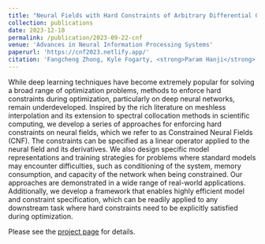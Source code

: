```yaml
---
title: "Neural Fields with Hard Constraints of Arbitrary Differential Order"
collection: publications
date: 2023-12-10
permalink: /publication/2023-09-22-cnf
venue: 'Advances in Neural Information Processing Systems'
paperurl: 'https://cnf2023.netlify.app/'
citation: 'Fangcheng Zhong, Kyle Fogarty, <strong>Param Hanji</strong>, Tianhao Wu, Alejandro Sztrajman, Andrew Spielberg, Andrea Tagliasacchi, Petra Bosilj and Cengiz Öztireli. &quot;Neural Fields with Hard Constraints of Arbitrary Differential Order.&quot; In <i>Advances in Neural Information Processing Systems</i>. 2023.'
---
```


While deep learning techniques have become extremely popular for solving a broad range of optimization problems, methods to enforce hard constraints during optimization, particularly on deep neural networks, remain underdeveloped. Inspired by the rich literature on meshless interpolation and its extension to spectral collocation methods in scientific computing, we develop a series of approaches for enforcing hard constraints on neural fields, which we refer to as Constrained Neural Fields (CNF). The constraints can be specified as a linear operator applied to the neural field and its derivatives. We also design specific model representations and training strategies for problems where standard models may encounter difficulties, such as conditioning of the system, memory consumption, and capacity of the network when being constrained. Our approaches are demonstrated in a wide range of real-world applications. Additionally, we develop a framework that enables highly efficient model and constraint specification, which can be readily applied to any downstream task where hard constraints need to be explicitly satisfied during optimization.

Please see the [project page](https://cnf2023.netlify.app/) for details.

